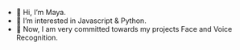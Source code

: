 - 👋 Hi, I’m Maya.
- 👀 I’m interested in Javascript & Python.
- 🌱 Now, I am very committed towards my projects Face and Voice Recognition.
